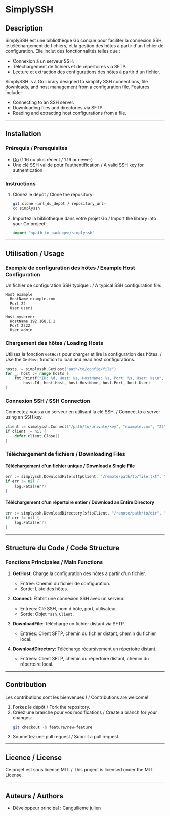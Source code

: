 # SimplySSH

## Description

SimplySSH est une bibliothèque Go conçue pour faciliter la connexion SSH, le téléchargement de fichiers, et la gestion des hôtes à partir d'un fichier de configuration. Elle inclut des fonctionnalités telles que :

- Connexion à un serveur SSH.
- Téléchargement de fichiers et de répertoires via SFTP.
- Lecture et extraction des configurations des hôtes à partir d'un fichier.

SimplySSH is a Go library designed to simplify SSH connections, file downloads, and host management from a configuration file. Features include:

- Connecting to an SSH server.
- Downloading files and directories via SFTP.
- Reading and extracting host configurations from a file.

---

## Installation

### Prérequis / Prerequisites

- [Go](https://golang.org/) (1.16 ou plus récent / 1.16 or newer)
- Une clé SSH valide pour l'authentification / A valid SSH key for authentication

### Instructions

1. Clonez le dépôt / Clone the repository:
   ```bash
   git clone <url_du_dépôt / repository_url>
   cd simplyssh
   ```
2. Importez la bibliothèque dans votre projet Go / Import the library into your Go project:
   ```go
   import "<path_to_package>/simplyssh"
   ```

---

## Utilisation / Usage

### Exemple de configuration des hôtes / Example Host Configuration

Un fichier de configuration SSH typique : / A typical SSH configuration file:

```plaintext
Host example
  HostName example.com
  Port 22
  User user1

Host myserver
  HostName 192.168.1.1
  Port 2222
  User admin
```

### Chargement des hôtes / Loading Hosts

Utilisez la fonction `GetHost` pour charger et lire la configuration des hôtes. / Use the `GetHost` function to load and read host configurations.

```go
hosts := simplyssh.GetHost("path/to/config/file")
for _, host := range hosts {
    fmt.Printf("ID: %d, Host: %s, HostName: %s, Port: %s, User: %s\n",
        host.Id, host.Host, host.HostName, host.Port, host.User)
}
```

### Connexion SSH / SSH Connection

Connectez-vous à un serveur en utilisant la clé SSH. / Connect to a server using an SSH key.

```go
client := simplyssh.Connect("/path/to/private/key", "example.com", "22", "user1")
if client != nil {
    defer client.Close()
}
```

### Téléchargement de fichiers / Downloading Files

#### Téléchargement d'un fichier unique / Download a Single File

```go
err := simplyssh.DownloadFile(sftpClient, "/remote/path/to/file.txt", "/local/path/to/file.txt")
if err != nil {
    log.Fatal(err)
}
```

#### Téléchargement d'un répertoire entier / Download an Entire Directory

```go
err := simplyssh.DownloadDirectory(sftpClient, "/remote/path/to/dir", "/local/path/to/dir")
if err != nil {
    log.Fatal(err)
}
```

---

## Structure du Code / Code Structure

### Fonctions Principales / Main Functions

1. **GetHost**: Charge la configuration des hôtes à partir d'un fichier.

   - Entrée: Chemin du fichier de configuration.
   - Sortie: Liste des hôtes.

2. **Connect**: Établit une connexion SSH avec un serveur.

   - Entrées: Clé SSH, nom d'hôte, port, utilisateur.
   - Sortie: Objet `*ssh.Client`.

3. **DownloadFile**: Télécharge un fichier distant via SFTP.

   - Entrées: Client SFTP, chemin du fichier distant, chemin du fichier local.

4. **DownloadDirectory**: Télécharge récursivement un répertoire distant.

   - Entrées: Client SFTP, chemin du répertoire distant, chemin du répertoire local.

---

## Contribution

Les contributions sont les bienvenues ! / Contributions are welcome!

1. Forkez le dépôt / Fork the repository.
2. Créez une branche pour vos modifications / Create a branch for your changes:
   ```bash
   git checkout -b feature/new-feature
   ```
3. Soumettez une pull request / Submit a pull request.

---

## Licence / License

Ce projet est sous licence MIT. / This project is licensed under the MIT License.

---

## Auteurs / Authors

- Développeur principal : Canguilieme julien
